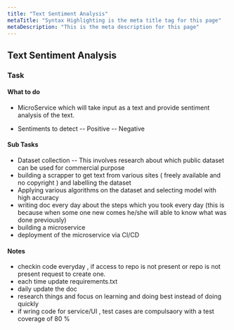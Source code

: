 ```yaml
---
title: "Text Sentiment Analysis"
metaTitle: "Syntax Highlighting is the meta title tag for this page"
metaDescription: "This is the meta description for this page"
---
```


## Text Sentiment Analysis

### Task

#### What to do

- MicroService which will take input as a text and provide sentiment analysis of the text.

- Sentiments to detect
  -- Positive
  -- Negative

#### Sub Tasks

- Dataset collection
  -- This involves research about which public dataset can be used for commercial purpose
- building a scrapper to get text from various sites ( freely available and no copyright ) and labelling the dataset
- Applying various algorithms on the dataset and selecting model with high accuracy
- writing doc every day about the steps which you took every day (this is because when some one new comes he/she will able to know what was done previously)
- building a microservice
- deployment of the microservice via CI/CD

#### Notes

- checkin code everyday , if access to repo is not present or repo is not present request to create one.
- each time update requirements.txt
- daily update the doc
- research things and focus on learning and doing best instead of doing quickly
- if wring code for service/UI , test cases are compulsaory with a test coverage of 80 %
